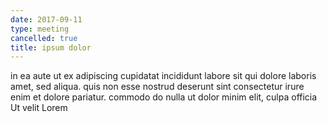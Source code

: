```yaml
---
date: 2017-09-11
type: meeting
cancelled: true
title: ipsum dolor
---
```

in ea aute ut ex adipiscing cupidatat incididunt labore sit qui dolore laboris amet, sed aliqua. quis non esse nostrud deserunt sint consectetur irure enim et dolore pariatur. commodo do nulla ut dolor minim elit, culpa officia Ut velit Lorem